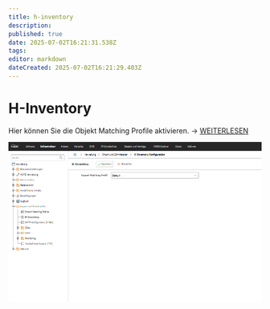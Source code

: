 ```yaml
---
title: h-inventory
description: 
published: true
date: 2025-07-02T16:21:31.538Z
tags: 
editor: markdown
dateCreated: 2025-07-02T16:21:29.403Z
---
```


# H-Inventory

Hier können Sie die Objekt Matching Profile aktivieren. → [WEITERLESEN](../../../daten-konsolidieren/h-inventory.md)

[![h-inventory](../../../assets/images/de/administration/verwaltung/import-und-schnittstellen/h-inventory/1-hi.png)](../../../assets/images/de/administration/verwaltung/import-und-schnittstellen/h-inventory/1-hi.png)
